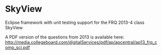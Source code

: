 # SkyView
Eclipse framework with unit testing support for the FRQ 2013-4 class SkyView

A PDF version of the questions from 2013 is available here:
http://media.collegeboard.com/digitalServices/pdf/ap/apcentral/ap13_frq_comp_sci.pdf
